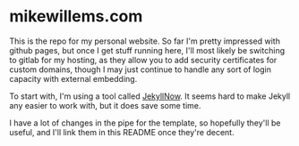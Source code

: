 # mikewillems.com

This is the repo for my personal website. So far I'm pretty impressed with github pages, but once I get stuff running here, I'll most likely be switching to gitlab for my hosting, as they allow you to add security certificates for custom domains, though I may just continue to handle any sort of login capacity with external embedding.

To start with, I'm using a tool called [JekyllNow](http://www.jekyllnow.com/). It seems hard to make Jekyll any easier to work with, but it does save some time.

I have a lot of changes in the pipe for the template, so hopefully they'll be useful, and I'll link them in this README once they're decent.

